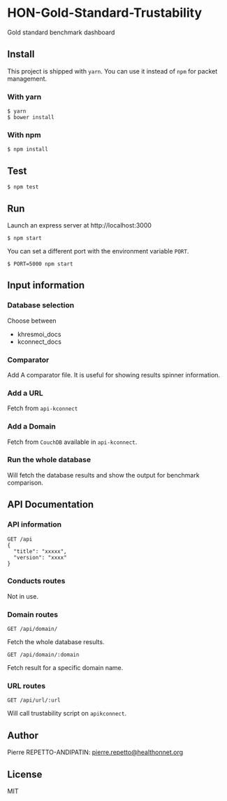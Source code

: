 HON-Gold-Standard-Trustability
==============================

Gold standard benchmark dashboard

Install
-------

This project is shipped with `yarn`. You can use it instead of `npm` for packet management.

### With yarn

```
$ yarn
$ bower install
```

### With npm

```
$ npm install
```

Test
----

```
$ npm test
```

Run
---

Launch an express server at http://localhost:3000

```
$ npm start
```

You can set a different port with the environment variable `PORT`.

```
$ PORT=5000 npm start
```

Input information
-----------------

### Database selection

Choose between

* khresmoi_docs
* kconnect_docs

### Comparator

Add A comparator file. It is useful for showing results spinner information.

### Add a URL

Fetch from `api-kconnect`

### Add a Domain

Fetch from `CouchDB` available in `api-kconnect`.

### Run the whole database

Will fetch the database results and show the output for benchmark comparison.

API Documentation
-----------------

### API information

```
GET /api
{
  "title": "xxxxx",
  "version": "xxxx"
}
```

### Conducts routes

Not in use.

### Domain routes

```
GET /api/domain/
```

Fetch the whole database results.

```
GET /api/domain/:domain
```

Fetch result for a specific domain name.

### URL routes

```
GET /api/url/:url
```

Will call trustability script on `apikconnect`.

Author
------

Pierre REPETTO-ANDIPATIN: <pierre.repetto@healthonnet.org>

License
-------

MIT
